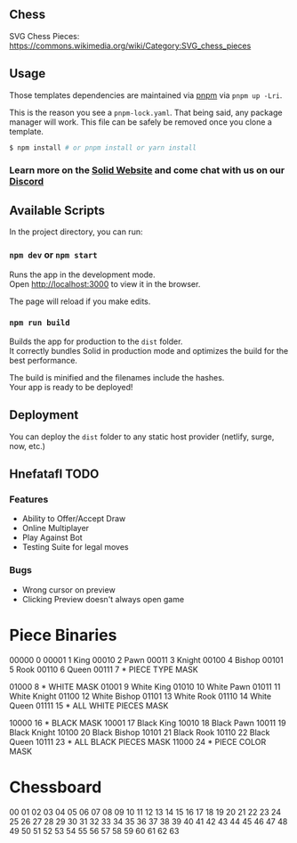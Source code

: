 ## Chess
SVG Chess Pieces: https://commons.wikimedia.org/wiki/Category:SVG_chess_pieces

## Usage

Those templates dependencies are maintained via [pnpm](https://pnpm.io) via `pnpm up -Lri`.

This is the reason you see a `pnpm-lock.yaml`. That being said, any package manager will work. This file can be safely be removed once you clone a template.

```bash
$ npm install # or pnpm install or yarn install
```

### Learn more on the [Solid Website](https://solidjs.com) and come chat with us on our [Discord](https://discord.com/invite/solidjs)

## Available Scripts

In the project directory, you can run:

### `npm dev` or `npm start`

Runs the app in the development mode.<br>
Open [http://localhost:3000](http://localhost:3000) to view it in the browser.

The page will reload if you make edits.<br>

### `npm run build`

Builds the app for production to the `dist` folder.<br>
It correctly bundles Solid in production mode and optimizes the build for the best performance.

The build is minified and the filenames include the hashes.<br>
Your app is ready to be deployed!

## Deployment

You can deploy the `dist` folder to any static host provider (netlify, surge, now, etc.)


## Hnefatafl TODO
### Features
- Ability to Offer/Accept Draw
- Online Multiplayer
- Play Against Bot
- Testing Suite for legal moves
### Bugs
- Wrong cursor on preview
- Clicking Preview doesn't always open game

# Piece Binaries 

00000    0
00001    1   King
00010    2   Pawn
00011    3   Knight
00100    4   Bishop
00101    5   Rook
00110    6   Queen
00111    7   * PIECE TYPE MASK

01000    8   * WHITE MASK
01001    9   White King
01010   10   White Pawn
01011   11   White Knight
01100   12   White Bishop
01101   13   White Rook
01110   14   White Queen
01111   15   * ALL WHITE PIECES MASK

10000   16   * BLACK MASK
10001   17   Black King
10010   18   Black Pawn
10011   19   Black Knight
10100   20   Black Bishop
10101   21   Black Rook
10110   22   Black Queen
10111   23   * ALL BLACK PIECES MASK
11000   24   * PIECE COLOR MASK

# Chessboard

00 01 02 03 04 05 06 07
08 09 10 11 12 13 14 15
16 17 18 19 20 21 22 23
24 25 26 27 28 29 30 31
32 33 34 35 36 37 38 39
40 41 42 43 44 45 46 47
48 49 50 51 52 53 54 55
56 57 58 59 60 61 62 63
